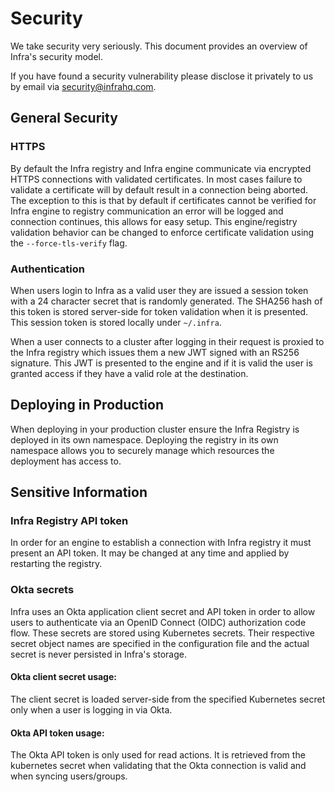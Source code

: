 # Security
We take security very seriously. This document provides an overview of Infra's security model.

If you have found a security vulnerability please disclose it privately to us by email via security@infrahq.com.

## General Security
### HTTPS
By default the Infra registry and Infra engine communicate via encrypted HTTPS connections with validated certificates. In most cases failure to validate a certificate will by default result in a connection being aborted. The exception to this is that by default if certificates cannot be verified for Infra engine to registry communication an error will be logged and connection continues, this allows for easy setup. This engine/registry validation behavior can be changed to enforce certificate validation using the `--force-tls-verify` flag.

### Authentication
When users login to Infra as a valid user they are issued a session token with a 24 character secret that is randomly generated. The SHA256 hash of this token is stored server-side for token validation when it is presented. This session token is stored locally under `~/.infra`.

When a user connects to a cluster after logging in their request is proxied to the Infra registry which issues them a new JWT signed with an RS256 signature. This JWT is presented to the engine and if it is valid the user is granted access if they have a valid role at the destination.

## Deploying in Production
When deploying in your production cluster ensure the Infra Registry is deployed in its own namespace. Deploying the registry in its own namespace allows you to securely manage which resources the deployment has access to.

## Sensitive Information

### Infra Registry API token
In order for an engine to establish a connection with Infra registry it must present an API token. It may be changed at any time and applied by restarting the registry. 

### Okta secrets
Infra uses an Okta application client secret and API token in order to allow users to authenticate via an OpenID Connect (OIDC) authorization code flow. These secrets are stored using Kubernetes secrets. Their respective secret object names are specified in the configuration file and the actual secret is never persisted in Infra's storage. 

#### Okta client secret usage:
The client secret is loaded server-side from the specified Kubernetes secret only when a user is logging in via Okta.

#### Okta API token usage:
The Okta API token is only used for read actions. It is retrieved from the kubernetes secret when validating that the Okta connection is valid and when syncing users/groups.
